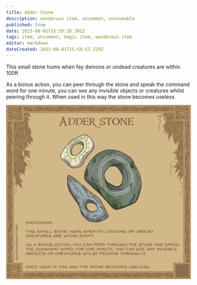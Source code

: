 ```yaml
---
title: Adder Stone
description: wonderous item, uncommon, consumable
published: true
date: 2023-08-01T15:59:26.391Z
tags: item, uncommon, magic item, wonderous item
editor: markdown
dateCreated: 2023-08-01T15:58:57.229Z
---
```


This small stone hums when fey demons or undead creatures are within 100ft

As a bonus action, you can peer through the stone and speak the command word for one minute, you can see any invisible objects or creatures whilst peering through it. When used in this way the stone becomes useless

![adder_stone.webp](/items/adder_stone.webp)